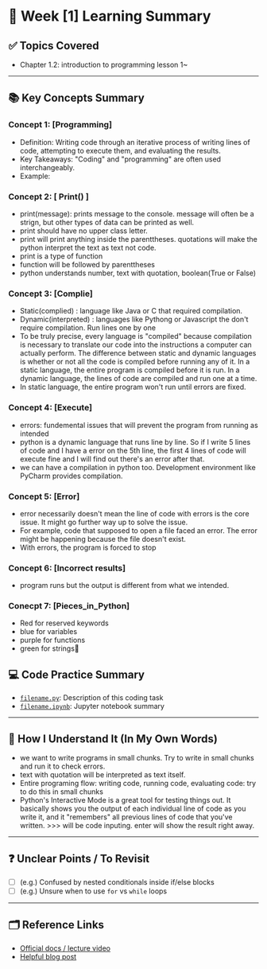 # 📘 Week [1] Learning Summary

## ✅ Topics Covered
- Chapter 1.2: introduction to programming lesson 1~

---

## 📚 Key Concepts Summary

### Concept 1: [Programming]
- Definition: Writing code through an iterative process of writing lines of code, attempting to execute them, and evaluating the results.
- Key Takeaways: "Coding" and "programming" are often used interchangeably.
- Example: 

### Concept 2: [ Print() ]
- print(message): prints message to the console. message will often be a strign, but other types of data can be printed as well.
- print should have no upper class letter. 
- print will print anything inside the parenttheses. quotations will make the python interpret the text as text not code. 
- print is a type of function
- function will be followed by parenttheses
- python understands number, text with quotation, boolean(True or False)  

### Concept 3: [Complie]
- Static(complied) : language like Java or C that required compilation. 
- Dynamic(interpreted) : languages like Pythong or Javascript the don't require compilation. Run lines one by one
- To be truly precise, every language is "compiled" because compilation is necessary to translate our code into the instructions a computer can actually perform. The difference between static and dynamic languages is whether or not all the code is compiled before running any of it. In a static language, the entire program is compiled before it is run. In a dynamic language, the lines of code are compiled and run one at a time.
- In static language, the entire program won't run until errors are fixed.

### Concept 4: [Execute]
- errors: fundemental issues that will prevent the program from running as intended
- python is a dynamic language that runs line by line. So if I write 5 lines of code and I have a error on the 5th line, the first 4 lines of code will execute fine and I will find out there's an error after that. 
- we can have a compilation in python too. Development environment like PyCharm provides compilation. 

### Concept 5: [Error]
- error necessarily doesn't mean the line of code with errors is the core issue. It might go further way up to solve the issue. 
- For example, code that supposed to open a file faced an error. The error might be happening because the file doesn't exist. 
- With errors, the program is forced to stop

### Concept 6: [Incorrect results]
- program runs but the output is different from what we intended.

### Conecpt 7: [Pieces_in_Python]
- Red for reserved keywords
- blue for variables
- purple for functions
- green for strings
 

## 💻 Code Practice Summary

- [`filename.py`](./filename.py): Description of this coding task
- [`filename.ipynb`](./filename.ipynb): Jupyter notebook summary

---

## 🧠 How I Understand It (In My Own Words)

- we want to write programs in small chunks. Try to write in small chunks and run it to check errors. 
- text with quotation will be interpreted as text itself. 
- Entire programing flow: writing code, running code, evaluating code: try to do this in small chunks 
- Python's Interactive Mode is a great tool for testing things out. It basically shows you the output of each individual line of code as you write it, and it "remembers" all previous lines of code that you've written. >>> will be code inputing. enter will show the result right away. 

---

## ❓ Unclear Points / To Revisit

- [ ] (e.g.) Confused by nested conditionals inside if/else blocks
- [ ] (e.g.) Unsure when to use `for` vs `while` loops

---

## 🗂 Reference Links

- [Official docs / lecture video]()
- [Helpful blog post]()